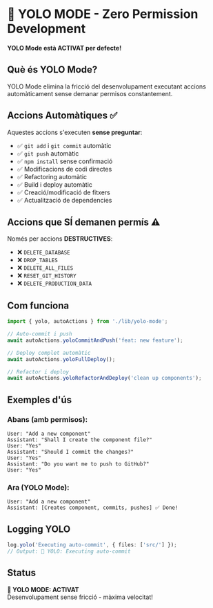 # 🚀 YOLO MODE - Zero Permission Development

**YOLO Mode està ACTIVAT per defecte!**

## Què és YOLO Mode?

YOLO Mode elimina la fricció del desenvolupament executant accions automàticament sense demanar permisos constantement.

## Accions Automàtiques ✅

Aquestes accions s'executen **sense preguntar**:

- ✅ `git add` i `git commit` automàtic
- ✅ `git push` automàtic 
- ✅ `npm install` sense confirmació
- ✅ Modificacions de codi directes
- ✅ Refactoring automàtic
- ✅ Build i deploy automàtic
- ✅ Creació/modificació de fitxers
- ✅ Actualització de dependencies

## Accions que SÍ demanen permís ⚠️

Només per accions **DESTRUCTIVES**:

- ❌ `DELETE_DATABASE`
- ❌ `DROP_TABLES`
- ❌ `DELETE_ALL_FILES` 
- ❌ `RESET_GIT_HISTORY`
- ❌ `DELETE_PRODUCTION_DATA`

## Com funciona

```typescript
import { yolo, autoActions } from './lib/yolo-mode';

// Auto-commit i push
await autoActions.yoloCommitAndPush('feat: new feature');

// Deploy complet automàtic
await autoActions.yoloFullDeploy();

// Refactor i deploy
await autoActions.yoloRefactorAndDeploy('clean up components');
```

## Exemples d'ús

### Abans (amb permisos):
```
User: "Add a new component"
Assistant: "Shall I create the component file?"
User: "Yes"
Assistant: "Should I commit the changes?"
User: "Yes" 
Assistant: "Do you want me to push to GitHub?"
User: "Yes"
```

### Ara (YOLO Mode):
```
User: "Add a new component"
Assistant: [Creates component, commits, pushes] ✅ Done!
```

## Logging YOLO

```typescript
log.yolo('Executing auto-commit', { files: ['src/'] });
// Output: 🚀 YOLO: Executing auto-commit
```

## Status

**🚀 YOLO MODE: ACTIVAT**  
Desenvolupament sense fricció - màxima velocitat!